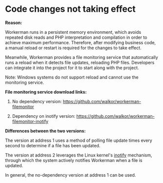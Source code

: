 # Code changes not taking effect

**Reason:**

Workerman runs in a persistent memory environment, which avoids repeated disk reads and PHP interpretation and compilation in order to achieve maximum performance. Therefore, after modifying business code, a manual reload or restart is required for the changes to take effect.

Meanwhile, Workerman provides a file monitoring service that automatically runs a reload when it detects file updates, reloading PHP files. Developers can integrate it into the project for it to start along with the project.

Note: Windows systems do not support reload and cannot use the monitoring service.

**File monitoring service download links:**

1. No dependency version: https://github.com/walkor/workerman-filemonitor

2. Dependency on inotify version: https://github.com/walkor/workerman-filemonitor-inotify

**Differences between the two versions:**

The version at address 1 uses a method of polling file update times every second to determine if a file has been updated.

The version at address 2 leverages the Linux kernel's [inotify](https://baike.baidu.com/view/2645027.htm) mechanism, through which the system actively notifies Workerman when a file is updated.

In general, the no-dependency version at address 1 can be used.
